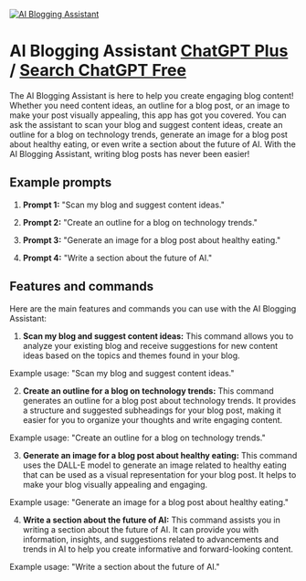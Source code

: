 
[![AI Blogging Assistant](https://files.oaiusercontent.com/file-3SMREhiqgeB1hlYiV3XaO72l?se=2123-10-20T07%3A46%3A12Z&sp=r&sv=2021-08-06&sr=b&rscc=max-age%3D31536000%2C%20immutable&rscd=attachment%3B%20filename%3Ddb1933bd-5bab-4c09-bba0-280af095c3a8.png&sig=GjocVUEgYR2BmKlkhR3IuvkW%2BsTMob0/FCCMZ%2B8Kw/I%3D)](https://chat.openai.com/g/g-FdKFSp3j3-ai-blogging-assistant)

# AI Blogging Assistant [ChatGPT Plus](https://chat.openai.com/g/g-FdKFSp3j3-ai-blogging-assistant) / [Search ChatGPT Free](https://gptcall.net/index.html#/?search=AI%20Blogging%20Assistant)

The AI Blogging Assistant is here to help you create engaging blog content! Whether you need content ideas, an outline for a blog post, or an image to make your post visually appealing, this app has got you covered. You can ask the assistant to scan your blog and suggest content ideas, create an outline for a blog on technology trends, generate an image for a blog post about healthy eating, or even write a section about the future of AI. With the AI Blogging Assistant, writing blog posts has never been easier!

## Example prompts

1. **Prompt 1:** "Scan my blog and suggest content ideas."

2. **Prompt 2:** "Create an outline for a blog on technology trends."

3. **Prompt 3:** "Generate an image for a blog post about healthy eating."

4. **Prompt 4:** "Write a section about the future of AI."


## Features and commands

Here are the main features and commands you can use with the AI Blogging Assistant:

1. **Scan my blog and suggest content ideas:** This command allows you to analyze your existing blog and receive suggestions for new content ideas based on the topics and themes found in your blog.

Example usage: "Scan my blog and suggest content ideas."

2. **Create an outline for a blog on technology trends:** This command generates an outline for a blog post about technology trends. It provides a structure and suggested subheadings for your blog post, making it easier for you to organize your thoughts and write engaging content.

Example usage: "Create an outline for a blog on technology trends."

3. **Generate an image for a blog post about healthy eating:** This command uses the DALL-E model to generate an image related to healthy eating that can be used as a visual representation for your blog post. It helps to make your blog visually appealing and engaging.

Example usage: "Generate an image for a blog post about healthy eating."

4. **Write a section about the future of AI:** This command assists you in writing a section about the future of AI. It can provide you with information, insights, and suggestions related to advancements and trends in AI to help you create informative and forward-looking content.

Example usage: "Write a section about the future of AI."


